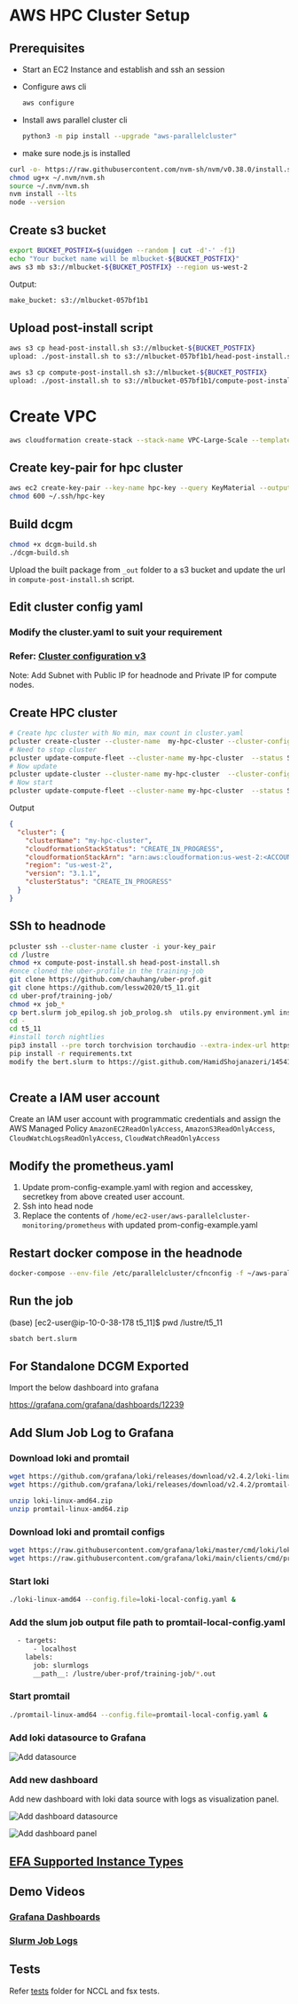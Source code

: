 # AWS HPC Cluster Setup

## Prerequisites

* Start an EC2 Instance and establish and ssh an session
* Configure aws cli

  ```bash
  aws configure
  ```

* Install aws parallel cluster cli

  ```bash
  python3 -m pip install --upgrade "aws-parallelcluster"
  ```
  
* make sure node.js is installed
```bash
curl -o- https://raw.githubusercontent.com/nvm-sh/nvm/v0.38.0/install.sh | bash
chmod ug+x ~/.nvm/nvm.sh
source ~/.nvm/nvm.sh
nvm install --lts
node --version
```

## Create s3 bucket

```bash
export BUCKET_POSTFIX=$(uuidgen --random | cut -d'-' -f1)
echo "Your bucket name will be mlbucket-${BUCKET_POSTFIX}"
aws s3 mb s3://mlbucket-${BUCKET_POSTFIX} --region us-west-2
```

Output:

```bash
make_bucket: s3://mlbucket-057bf1b1
```

## Upload post-install script

```bash
aws s3 cp head-post-install.sh s3://mlbucket-${BUCKET_POSTFIX}
upload: ./post-install.sh to s3://mlbucket-057bf1b1/head-post-install.sh

aws s3 cp compute-post-install.sh s3://mlbucket-${BUCKET_POSTFIX}
upload: ./post-install.sh to s3://mlbucket-057bf1b1/compute-post-install.sh
```

# Create VPC

```bash
aws cloudformation create-stack --stack-name VPC-Large-Scale --template-body file://VPC-Large-Scale.yml
```

## Create key-pair for hpc cluster

```bash
aws ec2 create-key-pair --key-name hpc-key --query KeyMaterial --output text > ~/.ssh/hpc-key
chmod 600 ~/.ssh/hpc-key
```

## Build dcgm

```bash
chmod +x dcgm-build.sh
./dcgm-build.sh
```

Upload the built package from `_out` folder to a s3 bucket and update the url in `compute-post-install.sh` script.

## Edit cluster config yaml

### Modify the cluster.yaml to suit your requirement

### Refer: [Cluster configuration v3](https://docs.aws.amazon.com/parallelcluster/latest/ug/cluster-configuration-file-v3.html)

Note: Add Subnet with Public IP for headnode and Private IP for compute nodes.
## Create HPC cluster

```bash
# Create hpc cluster with No min, max count in cluster.yaml
pcluster create-cluster --cluster-name  my-hpc-cluster --cluster-configuration cluster.yaml
# Need to stop cluster
pcluster update-compute-fleet --cluster-name my-hpc-cluster  --status STOP_REQUESTED
# Now update
pcluster update-cluster --cluster-name my-hpc-cluster  --cluster-configuration cluster.yaml
# Now start 
pcluster update-compute-fleet --cluster-name my-hpc-cluster  --status START_REQUESTED
```

Output

```json
{
  "cluster": {
    "clusterName": "my-hpc-cluster",
    "cloudformationStackStatus": "CREATE_IN_PROGRESS",
    "cloudformationStackArn": "arn:aws:cloudformation:us-west-2:<ACCOUNT_ID>:stack/my-hpc-cluster/dc43a000-640b-11ec-846b-0a803e033d61",
    "region": "us-west-2",
    "version": "3.1.1",
    "clusterStatus": "CREATE_IN_PROGRESS"
  }
}
```
## SSh to headnode

```bash
pcluster ssh --cluster-name cluster -i your-key_pair
cd /lustre
chmod +x compute-post-install.sh head-post-install.sh
#once cloned the uber-profile in the training-job
git clone https://github.com/chauhang/uber-prof.git
git clone https://github.com/lessw2020/t5_11.git
cd uber-prof/training-job/
chmod +x job_*
cp bert.slurm job_epilog.sh job_prolog.sh  utils.py environment.yml install_PT1.10_from_src.sh test_error_injection.py ../../t5_11/
cd -
cd t5_11
#install torch nightlies
pip3 install --pre torch torchvision torchaudio --extra-index-url https://download.pytorch.org/whl/nightly/cu113
pip install -r requirements.txt
modify the bert.slurm to https://gist.github.com/HamidShojanazeri/145413925b98506b81541f6a5e86a3d0
 
```

## Create a IAM user account

Create an IAM user account with programmatic credentials and assign the AWS Managed Policy `AmazonEC2ReadOnlyAccess`, `AmazonS3ReadOnlyAccess`, `CloudWatchLogsReadOnlyAccess`, `CloudWatchReadOnlyAccess`

## Modify the prometheus.yaml

1. Update prom-config-example.yaml with region and accesskey, secretkey from above created user account.
2. Ssh into head node
3. Replace the contents of `/home/ec2-user/aws-parallelcluster-monitoring/prometheus` with updated prom-config-example.yaml

## Restart docker compose in the headnode

```bash
docker-compose --env-file /etc/parallelcluster/cfnconfig -f ~/aws-parallelcluster-monitoring/docker-compose/docker-compose.master.yml -p monitoring-master restart
```

## Run the job
(base) [ec2-user@ip-10-0-38-178 t5_11]$ pwd
/lustre/t5_11
```bash
sbatch bert.slurm
```

## For Standalone DCGM Exported

Import the below dashboard into grafana

<https://grafana.com/grafana/dashboards/12239>

## Add Slum Job Log to Grafana

### Download loki and promtail

```bash
wget https://github.com/grafana/loki/releases/download/v2.4.2/loki-linux-amd64.zip
wget https://github.com/grafana/loki/releases/download/v2.4.2/promtail-linux-amd64.zip

unzip loki-linux-amd64.zip
unzip promtail-linux-amd64.zip
```

### Download loki and promtail configs

```bash
wget https://raw.githubusercontent.com/grafana/loki/master/cmd/loki/loki-local-config.yaml
wget https://raw.githubusercontent.com/grafana/loki/main/clients/cmd/promtail/promtail-local-config.yaml
```

### Start loki

```bash
./loki-linux-amd64 --config.file=loki-local-config.yaml &
```

### Add the slum job output file path to promtail-local-config.yaml

```bash
  - targets:
      - localhost
    labels:
      job: slurmlogs
      __path__: /lustre/uber-prof/training-job/*.out
```

### Start promtail

```bash
./promtail-linux-amd64 --config.file=promtail-local-config.yaml &
```

### Add loki datasource to Grafana

![Add datasource](./images/loki_datasource.png)

### Add new dashboard

Add new dashboard with loki data source with logs as visualization panel.

![Add dashboard datasource](./images/dashboard_datasource.png)

![Add dashboard panel](./images/dashboard_panel.png)

## [EFA Supported Instance Types](https://docs.aws.amazon.com/AWSEC2/latest/UserGuide/efa.html#efa-instance-types)


## Demo Videos
### [Grafana Dashboards](https://youtu.be/KhvCCPjHwCY)

### [Slurm Job Logs](https://youtu.be/RzOkHsmRM3U)

## Tests

Refer [tests](./tests) folder for NCCL and fsx tests.
